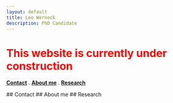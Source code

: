 ```yaml
---
layout: default
title: Leo Werneck
description: PhD Candidate
---
```


# <font color='red'> This website is currently under construction </font>

[**Contact**](#Contact) \. [**About me**](#About) \. [**Research**](#Research)


<a name='Contact'>
## Contact

<a name='About'>
## About me

<a name='Research'>
## Research


